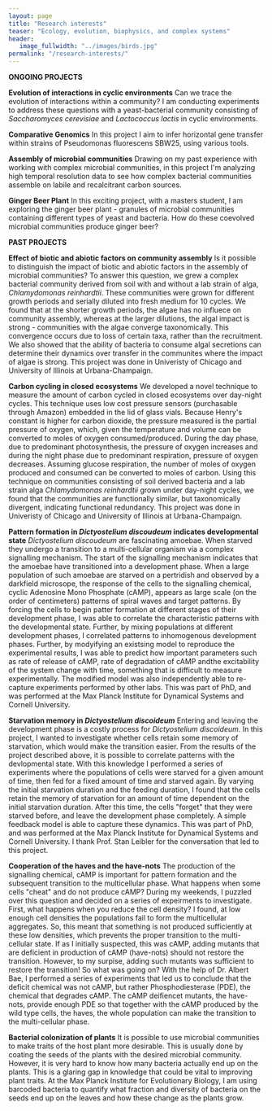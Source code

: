 ```yaml
---
layout: page
title: "Research interests"
teaser: "Ecology, evolution, biophysics, and complex systems"
header:
   image_fullwidth: "../images/birds.jpg"
permalink: "/research-interests/"
---
```

**ONGOING PROJECTS**

**Evolution of interactions in cyclic environments**
Can we trace the evolution of interactions within a community? I am conducting experiments to address these questions with a yeast-bacterial community consisting of *Saccharomyces cerevisiae* and *Lactococcus lactis* in cyclic environments.

**Comparative Genomics**
In this project I aim to infer horizontal gene transfer within strains of Pseudomonas fluorescens SBW25, using various tools.

**Assembly of microbial communities**
Drawing on my past experience with working with complex microbial communities, in this project I'm analyzing high temporal resolution data to see how complex bacterial communities assemble on labile and recalcitrant carbon sources. 

**Ginger Beer Plant**
In this exciting project, with a masters student, I am exploring the ginger beer plant - granules of microbial communities containing different types of yeast and bacteria. How do these coevolved microbial communities produce ginger beer? 

**PAST PROJECTS**

**Effect of biotic and abiotic factors on community assembly**
Is it possible to distinguish the impact of biotic and abiotic factors in the assembly of microbial communities? To answer this question, we grew a complex bacterial community derived from soil with and without a lab strain of alga, *Chlamydomonas reinhardtii*. These communities were grown for different growth periods and serially diluted into fresh medium for 10 cycles. We found that at the shorter growth periods, the algae has no influece on community assembly, whereas at the larger dilutions, the algal impact is strong - communities with the algae converge taxonomically. This convergence occurs due to loss of certain taxa, rather than the recruitment. We also showed that the ability of bacteria to consume algal secretions can determine their dynamics over transfer in the communites where the impact of algae is strong. This project was done in Univeristy of Chicago and University of Illinois at Urbana-Champaign.

**Carbon cycling in closed ecosystems**
We developed a novel technique to measure the amount of carbon cycled in closed ecosystems over day-night cycles. This technique uses low cost pressure sensors (purchasable through Amazon) embedded in the lid of glass vials. Because Henry's constant is higher for carbon dioxide, the pressure measured is the partial pressure of oxygen, which, given the temperature and volume can be converted to moles of oxygen consumed/produced. During the day phase, due to predominant photosynthesis, the pressure of oxygen increases and during the night phase due to predominant respiration, pressure of oxygen decreases. Assuming glucose respiration, the number of moles of oxygen produced and consumed can be converted to moles of carbon. Using this technique on communities consisting of soil derived bacteria and a lab strain alga *Chlamydomonas reinhardtii* grown under day-night cycles, we found that the communities are functionally similar, but taxonomically divergent, indicating functional redundancy. This project was done in Univeristy of Chicago and University of Illinois at Urbana-Champaign.


**Pattern formation in *Dictyostelium discoudeum* indicates developmental state**
*Dictyostelium discoudeum* are fascinating amoebae. When starved they undergo a transition to a multi-cellular organism via a complex signalling mechanism. The start of the signalling mechanism indicates that the amoebae have transitioned into a development phase. When a large population of such amoebae are starved on a pertridish and observed by a darkfield microsope, the response of the cells to the signalling chemical, cyclic Adenosine Mono Phosphate (cAMP), appears as large scale (on the order of centimeters) patterns of spiral waves and target patterns. By forcing the cells to begin patter formation at different stages of their development phase, I was able to correlate the characteristic patterns with the developmental state. Further, by mixing populations at different development phases, I correlated patterns to inhomogenous development phases. Further, by modyifying an existsing model to reproduce the experimental results, I was able to predict how important parameters such as rate of release of cAMP, rate of degradation of cAMP andthe excitability of the system change with time, something that is difficult to measure experimentally. The modified model was also independently able to re-capture experiments performed by other labs. This was part of PhD, and was performed at the Max Planck Institute for Dynamical Systems and Cornell University. 

**Starvation memory in *Dictyostelium discoideum***
Entering and leaving the development phase is a costly process for *Dictyostelium discoideum*. In this project, I wanted to investigate whether cells retain some memory of starvation, which would make the transition easier. From the results of the project described above, it is possible to correlate patterns with the devlopmental state. With this knowledge I performed a series of experiments where the populations of cells were starved for a given amount of time, then fed for a fixed amount of time and starved again. By varying the initial starvation duration and the feeding duration, I found that the cells retain the memory of starvation for an amount of time dependent on the initial starvation duration. After this time, the cells "forget" that they were starved before, and leave the development phase completely. A simple feedback model is able to capture these dynamics. This was part of PhD, and was performed at the Max Planck Institute for Dynamical Systems and Cornell University. I thank Prof. Stan Leibler for the conversation that led to this project. 

**Cooperation of the haves and the have-nots**
The production of the signalling chemical, cAMP is important for pattern formation and the subsequent transition to the multicellular phase. What happens when some cells "cheat" and do not produce cAMP? During my weekends, I puzzled over this question and decided on a series of expeirments to investigate. First, what happens when you reduce the cell density? I found, at low enough cell densities the populations fail to form the multicellular aggregates. So, this meant that something is not produced sufficiently at these low densities, which prevents the proper transition to the multi-cellular state. If as I initially suspected, this was cAMP, adding mutants that are deficient in production of cAMP (have-nots) should not restore the transition. However, to my surpise, adding such mutants was sufficient to restore the transition! So what was going on? With the help of Dr. Albert Bae, I performed a series of experiments that led us to conclude that the deficit chemical was not cAMP, but rather Phosphodiesterase (PDE), the chemical that degrades cAMP. The cAMP deifiencet mutants, the have-nots, provide enough PDE so that together with the cAMP produced by the wild type cells, the haves,  the whole population can make the transition to the multi-cellular phase. 

**Bacterial colonization of plants**
It is possible to use microbial communities to make traits of the host plant more desirable. This is usually done by coating the seeds of the plants with the desired microbial community. However, it is very hard to know how many bacteria actually end up on the plants. This is a glaring gap in knowledge that could be vital to improving plant traits. At the Max Planck Institute for Evolutionary Biology, I am using barcoded bacteria to quantify what fraction and diversity of bacteria on the seeds end up on the leaves and how these change as the plants grow.
